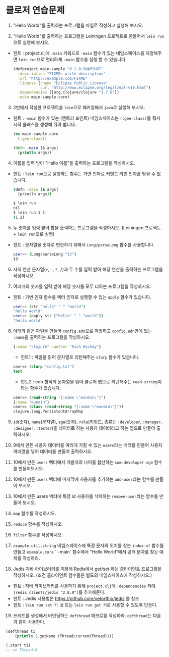 # 클로저 연습문제

1. "Hello World"를 출력하는 프로그램을 파일로 작성하고 실행해 보시오.

2. "Hello World"를 출력하는 프로그램을 Leiningen 프로젝트로 만들어서 `lein run`으로 실행해 보시오.
  - 힌트 : project.clj에 `:main` 키워드로 `-main` 함수가 있는 네임스페이스를 지정해주면
    `lein run`으로 편리하게 `-main` 함수를 실행 할 수 있습니다.
    ```clojure
    (defproject main-sample "0.1.0-SNAPSHOT"
      :description "FIXME: write description"
      :url "http://example.com/FIXME"
      :license {:name "Eclipse Public License"
                :url "http://www.eclipse.org/legal/epl-v10.html"}
      :dependencies [[org.clojure/clojure "1.7.0"]]
      :main main-sample.core)
    ```

3. 2번에서 작성한 프로젝트를 `lein`으로 패키징해서 `java`로 실행해 보시오.
  - 힌트 : `-main` 함수가 있는 (엔트리 포인트) 네임스페이스는 `(:gen-class)`를 줘서 시작 클래스를
    생성해 줘야 합니다.
    ```clojure
    (ns main-sample.core
      (:gen-class))

    (defn -main [& args]
      (println args))
    ```

4. 이름을 입력 받아 "Hello 이름"을 출력하는 프로그램을 작성하시오.
  - 힌트 : `lein run`으로 실행하는 함수는 가변 인자로 커맨드 라인 인자를 받을 수 있습니다.
      ```bash
      (defn -main [& args]
        (println args))
    
      $ lein run
      nil
      $ lein run 1 2
      (1 2)
      ```

5. 두 숫자를 입력 받아 합을 출력하는 프로그램을 작성하시오. (Leiningen 프로젝트 + `lein run`으로 실행)
  - 힌트 : 문자열을 숫자로 변한하기 위해서 `Long/parseLong` 함수를 사용합니다.
    ```bash
    user=> (Long/parseLong "13")
    13
    ```

6. 사칙 연산 문자열(`+`, `-`, `*`, `/`)과 두 수를 입력 받아 해당 연산을 출력하는 프로그램을 작성하시오.

7. 여러개의 숫자를 입력 받아 해당 숫자를 모두 더하는 프로그램을 작성하시오.
  - 힌트 : 가변 인자 함수를 벡터 인자로 실행할 수 있는 `apply` 함수가 있습니다.
    ```bash
    user=> (str "hello" " " "world")
    "hello world"
    user=> (apply str ["hello" " " "world"])
    "hello world"
    ```

8. 아래와 같은 파일을 만들어 `config.edn`으로 저장하고 `config.edn`안에 있는 `:name`을 출력하는
   프로그램을 작성하시오.

   ```clojure
   {:name "clojure" :author "Rich Hickey"}
   ```
   
   - 힌트1 : 파일을 읽어 문자열로 리턴해주는 `slurp` 함수가 있습니다.
    ```clojure
    user=> (slurp "config.txt")
    test
    ```
   - 힌트2 : edn 형식의 문자열을 읽어 클로저 맵으로 리턴해주는 `read-string`이라는 함수가 있습니다.
    ```clojure
    user=> (read-string "{:name \"eunmin\"}")
    {:name "eunmin"}
    user=> (class (read-string "{:name \"eunmin\"}"))
    clojure.lang.PersistentArrayMap
    ```
    
9. `id`(숫자), `name`(문자열), `age`(숫자), `role`(키워드, 종류는 `:developer`, `:manager`, `:designer`, `:tester`)을 
   데이터로 하는 사용자 데이터라고 하는 맵으로 만들어 출력하시오.

10. 9에서 만든 사용자 데이터를 여러개 가질 수 있는 `users`라는 백터를 만들어 사용자 여러명을 넣어 데이터를 만들어 출력하시오.

11. 10에서 만든 `users` 벡터에서 개발자의 나이를 합산하는 `sum-developer-age` 함수를 만들어보시오.

12. 10에서 만든 `users` 벡터에 마지막에 사용자를 추가하는 `add-user`라는 함수를 만들어 보시오.

13. 10에서 만든 users 벡터에 특정 id 사용자를 삭제하는 `remove-user`라는 함수를 만들어 보시오.

14. `map` 함수를 작성하시오.

15. `reduce` 함수를 작성하시오.

16. `filter` 함수를 작성하시오.

17. `example.util.string` 네임스페이스에 특정 문자의 위치를 찾는 `index-of` 함수를 만들고 
    `example.core` ``-main` 함수에서 "Hello World"에서 공백 문자를 찾는 예제를 작성하라.

18. Jedis 자바 라이브러리를 이용해 Redis에서 get/set 하는 클라이언트 프로그램을 작성하시오. (조건 클라이언트 함수들은 별도의 네임스페이스에 작성하시오.)
  - 힌트 : 자바 라이브러리를 사용하기 위해 `project.clj`에 `:dependencies` 키에 `[redis.clients/jedis "2.8.0"]`를 추가해준다.
  - 힌트 : Jedis 사용법은 https://github.com/xetorthio/jedis 를    참조
  - 힌트 : `lein run set 키 값` 또는 `lein run get 키`로 사용할 수 있도록 만든다.
   
19. 쓰레드를 생성해서 바인딩하는 `defthread` 매크로를 작성하라. `defthread`는 다음과 같이 사용한다.
  
  ```clojure
  (defthread t1
      (println (.getName (Thread/currentThread))))

  (.start t1)
  ;; => Thread-0
  ```

 
